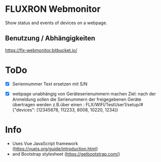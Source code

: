 # FLUXRON Webmonitor
Show status and events of devices on a webpage.

    
## Benutzung / Abhängigkeiten
https://flx-webmonitor.bitbucket.io/



# ToDo
- [x]  Seriennummer Text ersetzen mit S/N
- [x]  webpage unabhängig von Geräteserienummern machen
       Ziel: nach der Anmeldung sollen die Serienummern der freigegebenen Geräte übertragen werden
       z.B.über einen : FLX/WIFI/TestUser1/setup/#
       {"devices": [12345678, 112233, 8008, 10220, 1234]}


# Info
- Uses Vue JavaScript framework (https://vuejs.org/guide/introduction.html)
- and Bootstrap stylesheet (https://getbootstrap.com/)


